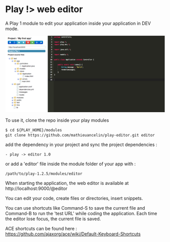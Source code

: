 Play !> web editor
=================

A Play 1 module to edit your application inside your application in DEV mode.

![Play web editor](https://github.com/mathieuancelin/play-editor/raw/master/webide.png "Play web editor")

To use it, clone the repo inside your play modules

```
$ cd ${PLAY_HOME}/modules
git clone https://github.com/mathieuancelin/play-editor.git editor
```

add the dependency in your project and sync the project dependencies :

```
- play -> editor 1.0
```

or add a 'editor' file inside the module folder of your app with :

```
/path/to/play-1.2.5/modules/editor
```

When starting the application, the web editor is available at http://localhost:9000/@editor

You can edit your code, create files or directories, insert snippets.

You can use shortcuts like Command-S to save the current file and Command-B to run the 'test URL' while coding the application. Each time the editor lose focus, the current file is saved.

ACE shortcuts can be found here : https://github.com/ajaxorg/ace/wiki/Default-Keyboard-Shortcuts